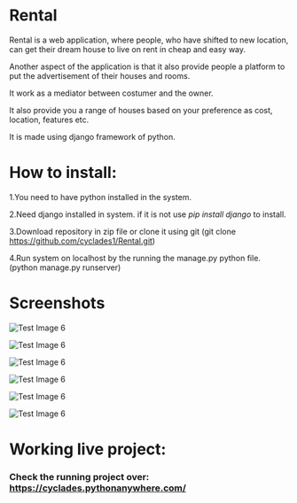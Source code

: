 # Rental

Rental is a web application, where people, who have shifted to new location, can get their dream house to live on rent in cheap and easy way. 

Another aspect of the application is that it also provide people a platform to put the advertisement of their houses and rooms.

It work as a mediator between costumer and the owner.

It also provide you a range of houses based on your preference as cost, location, features etc.

It is made using django framework of python.

# How to install:

1.You need to have python installed in the system.

2.Need django installed in system.
  if it is not use *pip install django* to install.
  
3.Download repository in zip file or clone it using git (git clone https://github.com/cyclades1/Rental.git)

4.Run system on localhost by the running the manage.py python file. (python manage.py runserver)

# Screenshots

![Test Image 6](https://github.com/cyclades1/Rental/blob/master/images/main.png)

![Test Image 6](https://github.com/cyclades1/Rental/blob/master/images/search.png)

![Test Image 6](https://github.com/cyclades1/Rental/blob/master/images/about.png)

![Test Image 6](https://github.com/cyclades1/Rental/blob/master/images/contact.png)

![Test Image 6](https://github.com/cyclades1/Rental/blob/master/images/profile.png)

![Test Image 6](https://github.com/cyclades1/Rental/blob/master/images/desc.png)

# Working live project:
  ### Check the running project over: https://cyclades.pythonanywhere.com/
